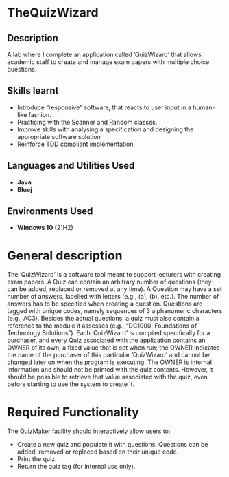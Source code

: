 # TheQuizWizard

<h2>Description</h2>
A lab where I complete an application called ’QuizWizard’ that allows academic staff to create and manage exam papers with multiple choice questions.

<h2>Skills learnt</h2>

<ul>
<li>Introduce “responsive” software, that reacts to user input in a human-like fashion.</li>
<li>Practicing with the Scanner and Random classes.</li>
<li>Improve skills with analysing a specification and designing the appropriate software solution</li>
<li>Reinforce TDD compliant implementation.</li> 
</ul>


<h2>Languages and Utilities Used</h2>

- <b>Java</b> 
- <b>Bluej</b>

<h2>Environments Used </h2>

- <b>Windows 10</b> (21H2)

<h1>General description</h1>
The ’QuizWizard’ is a software tool meant to support lecturers with creating exam papers.
A Quiz can contain an arbitrary number of questions (they can be added, replaced or
removed at any time). A Question may have a set number of answers, labelled with letters
(e.g., (a), (b), etc.). The number of answers has to be specified when creating a question.
Questions are tagged with unique codes, namely sequences of 3 alphanumeric characters
(e.g., AC3). Besides the actual questions, a quiz must also contain a reference to the
module it assesses (e.g., “DC1000: Foundations of Technology Solutions”). Each
’QuizWizard’ is compiled specifically for a purchaser, and every Quiz associated with the
application contains an OWNER of its own; a fixed value that is set when run; the OWNER
indicates the name of the purchaser of this particular ’QuizWizard’ and cannot be changed
later on when the program is executing. The OWNER is internal information and should not be
printed with the quiz contents. However, it should be possible to retrieve that value
associated with the quiz, even before starting to use the system to create it.
<h1>Required Functionality</h1>  
The QuizMaker facility should interactively allow users to:
<ul>
<li>Create a new quiz and populate it with questions. Questions can be added, removed or replaced based on their unique code.</li>
<li>Print the quiz.</li>
<li>Return the quiz tag (for internal use only).</li> 
</ul>
  
<!--
 ```diff
- text in red
+ text in green
! text in orange
# text in gray
@@ text in purple (and bold)@@
```
--!>
